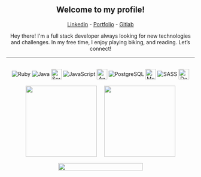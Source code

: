 <div align="center">
  
  ## Welcome to my profile!
  
  <a href="https://www.linkedin.com/in/thealexcesar" target="_blank">Linkedin</a> - 
  <a href="https://github.com/thealexcesar/portfolio" target="_blank">Portfolio</a> -
  <a href="https://gitlab.com/thealexcesar" target="_blank">Gitlab</a>
  
  Hey there! I'm a full stack developer always looking for new technologies and challenges. In my free time, I enjoy playing biking, and reading. Let’s connect!
  ___
  
  <div style="display: inline_block"><br>
    <img align="center" alt="Ruby" src="https://img.shields.io/badge/Ruby-9b111e?style=for-the-badge&logo=ruby&logoColor=white">
    <img align="center" alt="Java" src="https://img.shields.io/badge/Java-f89820?style=for-the-badge&logo=java&logoColor=f89820fff">
    <img align="center" alt="Spring Boot" height="28" src="https://img.shields.io/badge/spring-boot?style=flat-square&logo=spring-boot">
    <img align="center" alt="JavaScript" src="https://img.shields.io/badge/JavaScript-F7DF1E?style=for-the-badge&logo=javascript&logoColor=black">
    <img align="center" alt="Angular" height="28" src="https://img.shields.io/badge/angular-red">
    <img align="center" alt="PostgreSQL" src="https://img.shields.io/badge/PostgreSQL-336791?style=for-the-badge&logo=postgresql&logoColor=fff">
    <img align="center" alt="MongoDB" height="28" src="https://img.shields.io/badge/mongo-db">
    <img align="center" alt="SASS" src="https://img.shields.io/badge/Sass-CC6699?style=for-the-badge&logo=sass&logoColor=white">
    <img align="center" alt="Docker" height="28" src="https://img.shields.io/badge/Docker-F1502F?style=flat-square&logo=docker&color=384d54">
  </div>

  <br>

  <div style="display: flex; justify-content: center; align-items: center; gap: 20px;">
    <img src="https://github-readme-stats.vercel.app/api/top-langs/?username=thealexcesar&layout=compact&langs_count=14&theme=tokyonight" height="190px"/>
    <img src="https://github-readme-stats.vercel.app/api?username=thealexcesar&show_icons=true&theme=dark" height="190px"/>
  </div>

  <br>

  <div style="display: flex; justify-content: center; align-items: center; gap: 10px;">
    <img src="https://github-profile-trophy.vercel.app/?username=thealexcesar&column=9&margin-w=4&margin-h=4" width="67%" />
  </div>

</div>

